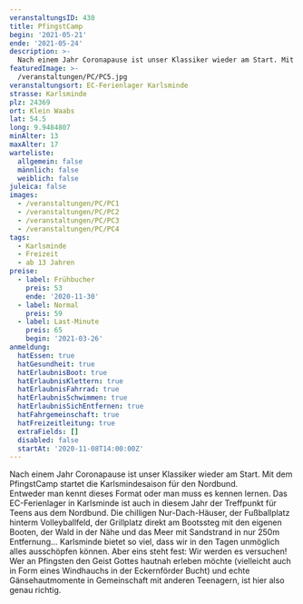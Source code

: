 ```yaml
---
veranstaltungsID: 430
title: PfingstCamp
begin: '2021-05-21'
ende: '2021-05-24'
description: >-
  Nach einem Jahr Coronapause ist unser Klassiker wieder am Start. Mit dem PfingstCamp startet die Karlsmindesaison für den Nordbund.
featuredImage: >-
  /veranstaltungen/PC/PC5.jpg
veranstaltungsort: EC-Ferienlager Karlsminde
strasse: Karlsminde
plz: 24369
ort: Klein Waabs
lat: 54.5
long: 9.9484807
minAlter: 13
maxAlter: 17
warteliste:
  allgemein: false
  männlich: false
  weiblich: false
juleica: false
images:
  - /veranstaltungen/PC/PC1
  - /veranstaltungen/PC/PC2
  - /veranstaltungen/PC/PC3
  - /veranstaltungen/PC/PC4
tags:
  - Karlsminde
  - Freizeit
  - ab 13 Jahren
preise:
  - label: Frühbucher
    preis: 53
    ende: '2020-11-30'
  - label: Normal
    preis: 59
  - label: Last-Minute
    preis: 65
    begin: '2021-03-26'
anmeldung:
  hatEssen: true
  hatGesundheit: true
  hatErlaubnisBoot: true
  hatErlaubnisKlettern: true
  hatErlaubnisFahrrad: true
  hatErlaubnisSchwimmen: true
  hatErlaubnisSichEntfernen: true
  hatFahrgemeinschaft: true
  hatFreizeitleitung: true
  extraFields: []
  disabled: false
  startAt: '2020-11-08T14:00:00Z'
---
```


Nach einem Jahr Coronapause ist unser Klassiker wieder am Start. Mit dem PfingstCamp startet die Karlsmindesaison für den Nordbund.  
Entweder man kennt dieses Format oder man muss es kennen lernen. Das EC-Ferienlager in Karlsminde ist auch in diesem Jahr der Treffpunkt für Teens aus dem Nordbund. Die chilligen Nur-Dach-Häuser, der Fußballplatz hinterm Volleyballfeld, der Grillplatz direkt am Bootssteg mit den eigenen Booten, der Wald in der Nähe und das Meer mit Sandstrand in nur 250m Entfernung... Karlsminde bietet so viel, dass wir in den Tagen unmöglich alles ausschöpfen können. Aber eins steht fest: Wir werden es versuchen!  
Wer an Pfingsten den Geist Gottes hautnah erleben möchte (vielleicht auch in Form eines Windhauchs in der Eckernförder Bucht) und echte Gänsehautmomente in Gemeinschaft mit anderen Teenagern, ist hier also genau richtig.
